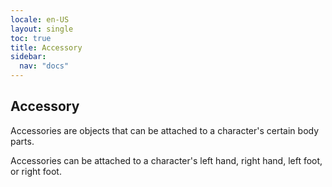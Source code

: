 ```yaml
---
locale: en-US
layout: single
toc: true
title: Accessory
sidebar:
  nav: "docs"
---
```


## Accessory
Accessories are objects that can be attached to a character's certain body parts. 

Accessories can be attached to a character's left hand, right hand, left foot, or right foot. 
